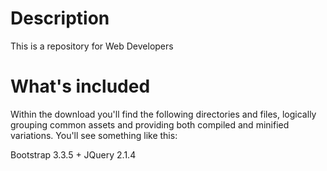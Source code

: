 # Description
This is a repository for Web Developers

# What's included

Within the download you'll find the following directories and files, logically grouping common assets and providing both compiled and minified variations. You'll see something like this:

Bootstrap 3.3.5 + JQuery 2.1.4
